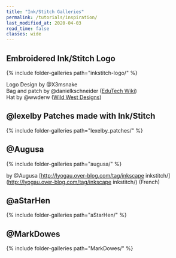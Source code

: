 ```yaml
---
title: "Ink/Stitch Galleries"
permalink: /tutorials/inspiration/
last_modified_at: 2020-04-03
read_time: false
classes: wide
---
```

## Embroidered Ink/Stitch Logo

{% include folder-galleries path="inkstitch-logo/" %}

Logo Design by @X3msnake<br>
Bag and patch by @danielkschneider ([EduTech Wiki](https://edutechwiki.unige.ch/en/InkStitch))<br>
Hat by @wwderw ([Wild West Designs](https://www.youtube.com/channel/UCyMKE9BOi4sZQ9MUP91CfGA))

## @lexelby Patches made with Ink/Stitch ##

{% include folder-galleries path="lexelby_patches/" %}

## @Augusa

{% include folder-galleries path="augusa/" %}

by @Augusa [http://lyogau.over-blog.com/tag/inkscape inkstitch/](http://lyogau.over-blog.com/tag/inkscape inkstitch/) (French)

## @aStarHen

{% include folder-galleries path="aStarHen/" %}

## @MarkDowes

{% include folder-galleries path="MarkDowes/" %}
